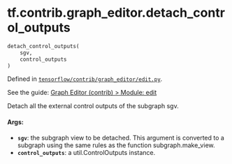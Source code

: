 <div itemscope itemtype="http://developers.google.com/ReferenceObject">
<meta itemprop="name" content="tf.contrib.graph_editor.detach_control_outputs" />
</div>

# tf.contrib.graph_editor.detach_control_outputs

``` python
detach_control_outputs(
    sgv,
    control_outputs
)
```



Defined in [`tensorflow/contrib/graph_editor/edit.py`](https://www.tensorflow.org/code/tensorflow/contrib/graph_editor/edit.py).

See the guide: [Graph Editor (contrib) > Module: edit](../../../../../api_guides/python/contrib.graph_editor.md#Module_edit)

Detach all the external control outputs of the subgraph sgv.

#### Args:

* <b>`sgv`</b>: the subgraph view to be detached. This argument is converted to a
    subgraph using the same rules as the function subgraph.make_view.
* <b>`control_outputs`</b>: a util.ControlOutputs instance.